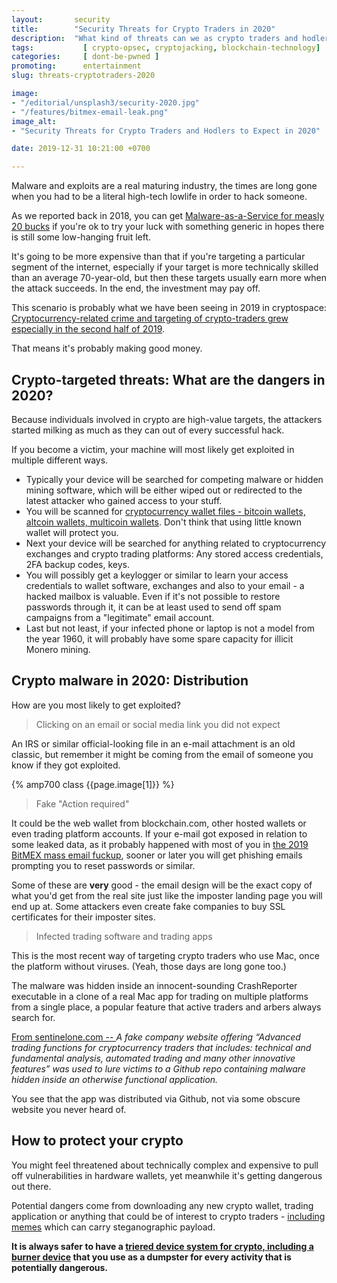 ```yaml
---
layout:       security
title:        "Security Threats for Crypto Traders in 2020"
description:  "What kind of threats can we as crypto traders and hodlers expect in 2020 and what are the ways to protect our holdings?"
tags:           [ crypto-opsec, cryptojacking, blockchain-technology]
categories:     [ dont-be-pwned ]
promoting:      entertainment
slug: threats-cryptotraders-2020

image:
- "/editorial/unsplash3/security-2020.jpg"
- "/features/bitmex-email-leak.png"
image_alt:
- "Security Threats for Crypto Traders and Hodlers to Expect in 2020"

date: 2019-12-31 10:21:00 +0700

---
```


Malware and exploits are a real maturing industry, the times are long gone when you had to be a literal high-tech lowlife in order to hack someone.

As we reported back in 2018, you can get [Malware-as-a-Service for measly 20 bucks](/security/nocturnal-stealer/) if you're ok to try your luck with something generic in hopes there is still some low-hanging fruit left.

It's going to be more expensive than that if you're targeting a particular segment of the internet, especially if your target is more technically skilled than an average 70-year-old, but then these targets usually earn more when the attack succeeds. In the end, the investment may pay off.

This scenario is probably what we have been seeing in 2019 in cryptospace: [Cryptocurrency-related crime and targeting of crypto-traders grew especially in the second half of 2019](https://www.sentinelone.com/blog/macos-malware-outbreaks-2019-the-second-6-months/).

That means it's probably making good money.

## Crypto-targeted threats: What are the dangers in 2020?

Because individuals involved in crypto are high-value targets, the attackers started milking as much as they can out of every successful hack.

If you become a victim, your machine will most likely get exploited in multiple different ways.

* Typically your device will be searched for competing malware or hidden mining software, which will be either wiped out or redirected to the latest attacker who gained access to your stuff.
* You will be scanned for [cryptocurrency wallet files - bitcoin wallets, altcoin wallets, multicoin wallets](/altcoin-wallets/). Don't think that using little known wallet will protect you.
* Next your device will be searched for anything related to cryptocurrency exchanges and crypto trading platforms: Any stored access credentials, 2FA backup codes, keys.
* You will possibly get a keylogger or similar to learn your access credentials to wallet software, exchanges and also to your email - a hacked mailbox is valuable. Even if it's not possible to restore passwords through it, it can be at least used to send off spam campaigns from a "legitimate" email account.
* Last but not least, if your infected phone or laptop is not a model from the year 1960, it will probably have some spare capacity for illicit Monero mining.

## Crypto malware in 2020: Distribution

How are you most likely to get exploited?

> Clicking on an email or social media link you did not expect

An IRS or similar official-looking file in an e-mail attachment is an old classic, but remember it might be coming from the email of someone you know if they got exploited.

{% amp700 class {{page.image[1]}} %}

> Fake "Action required"

It could be the web wallet from blockchain.com, other hosted wallets or even trading platform accounts. If your e-mail got exposed in relation to some leaked data, as it probably happened with most of you in [the 2019 BitMEX mass email fuckup](https://twitter.com/altcointrading_/status/1190212069230071810), sooner or later you will get phishing emails prompting you to reset passwords or similar.

Some of these are **very** good - the email design will be the exact copy of what you'd get from the real site just like the imposter landing page you will end up at. Some attackers even create fake companies to buy SSL certificates for their imposter sites.

> Infected trading software and trading apps

This is the most recent way of targeting crypto traders who use Mac, once the platform without viruses. (Yeah, those days are long gone too.)

The malware was hidden inside an innocent-sounding CrashReporter executable in a clone of a real Mac app for trading on multiple platforms from a single place, a popular feature that active traders and arbers always search for.

[From sentinelone.com -- ](https://www.sentinelone.com/blog/macos-malware-outbreaks-2019-the-second-6-months/) *A fake company website offering “Advanced trading functions for cryptocurrency traders that includes: technical and fundamental analysis, automated trading and many other innovative features” was used to lure victims to a Github repo containing malware hidden inside an otherwise functional application.*

You see that the app was distributed via Github, not via some obscure website you never heard of.

## How to protect your crypto

You might feel threatened about technically complex and expensive to pull off vulnerabilities in hardware wallets, yet meanwhile it's getting dangerous out there.

Potential dangers come from downloading any new crypto wallet, trading application or anything that could be of interest to crypto traders - [including memes](/security/malicious-memes/) which can carry steganographic payload.

**It is always safer to have a [triered device system for crypto, including a burner device](https://www.altcointrading.net/security/device-management) that you use as a dumpster for every activity that is potentially dangerous.**
